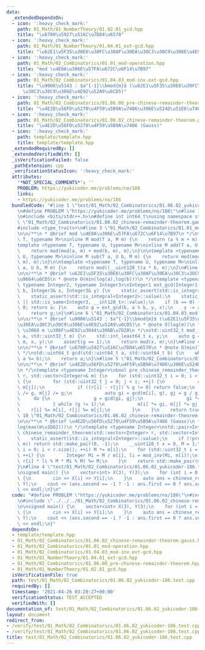 ```yaml
---
data:
  _extendedDependsOn:
  - icon: ':heavy_check_mark:'
    path: 01_Math/01_NumberTheory/01.02.01_gcd.hpp
    title: "\u6700\u5927\u516C\u7D04\u6570"
  - icon: ':heavy_check_mark:'
    path: 01_Math/01_NumberTheory/01.04.01_ext-gcd.hpp
    title: "\u62E1\u5F35\u30E6\u30FC\u30AF\u30EA\u30C3\u30C9\u306E\u4E92\u9664\u6CD5"
  - icon: ':heavy_check_mark:'
    path: 01_Math/02_Combinatorics/01.01_mod-operation.hpp
    title: "mod \u4E0A\u306E\u57FA\u672C\u6F14\u7B97"
  - icon: ':heavy_check_mark:'
    path: 01_Math/02_Combinatorics/01.04.03_mod-inv.ext-gcd.hpp
    title: "\u9006\u5143 : $a^{-1}\\bmod{m}$ (\u62E1\u5F35\u30E6\u30FC\u30AF\u30EA\
      \u30C3\u30C9\u306E\u4E92\u52A9\u6CD5)"
  - icon: ':heavy_check_mark:'
    path: 01_Math/02_Combinatorics/01.06.00_pre-chinese-remainder-theorem.hpp
    title: "\u4E2D\u56FD\u5270\u4F59\u5B9A\u7406\u306E\u524D\u51E6\u7406"
  - icon: ':heavy_check_mark:'
    path: 01_Math/02_Combinatorics/01.06.02_chinese-remainder-theorem.gauss.hpp
    title: "\u4E2D\u56FD\u5270\u4F59\u5B9A\u7406 (Gauss)"
  - icon: ':heavy_check_mark:'
    path: template/template.hpp
    title: template/template.hpp
  _extendedRequiredBy: []
  _extendedVerifiedWith: []
  _isVerificationFailed: false
  _pathExtension: cpp
  _verificationStatusIcon: ':heavy_check_mark:'
  attributes:
    '*NOT_SPECIAL_COMMENTS*': ''
    PROBLEM: https://yukicoder.me/problems/no/186
    links:
    - https://yukicoder.me/problems/no/186
  bundledCode: "#line 1 \"test/01_Math/02_Combinatorics/01.06.02_yukicoder-186.test.cpp\"\
    \n#define PROBLEM \"https://yukicoder.me/problems/no/186\"\n#line 1 \"template/template.hpp\"\
    \n#include <bits/stdc++.h>\n#define int int64_t\nusing namespace std;\n#line 4\
    \ \"01_Math/02_Combinatorics/01.06.02_chinese-remainder-theorem.gauss.hpp\"\n\
    #include <type_traits>\n#line 3 \"01_Math/02_Combinatorics/01.01_mod-operation.hpp\"\
    \n\n/**\n * @brief mod \u4E0A\u306E\u57FA\u672C\u6F14\u7B97\n */\ntemplate <typename\
    \ T, typename M>\ninline M mod(T a, M m) {\n    return (a % m + m) % m;\n}\n\n\
    template <typename T, typename U, typename M>\ninline M add(T a, U b, M m) {\n\
    \    return mod(mod(a, m) + mod(b, m), m);\n}\n\ntemplate <typename T, typename\
    \ U, typename M>\ninline M sub(T a, U b, M m) {\n    return mod(mod(a, m) - mod(b,\
    \ m), m);\n}\n\ntemplate <typename T, typename U, typename M>\ninline M mul(T\
    \ a, U b, M m) {\n    return mod((__uint128_t)a * b, m);\n}\n#line 5 \"01_Math/01_NumberTheory/01.04.01_ext-gcd.hpp\"\
    \n\n/**\n * @brief \u62E1\u5F35\u30E6\u30FC\u30AF\u30EA\u30C3\u30C9\u306E\u4E92\
    \u9664\u6CD5\n * @note O(min(log(a),log(b)))\n */\ntemplate <typename Integer1,\
    \ typename Integer2, typename Integer3>\nInteger1 ext_gcd(Integer1 a, Integer2\
    \ b, Integer3& x, Integer3& y) {\n    static_assert(std::is_integral<Integer1>::value);\n\
    \    static_assert(std::is_integral<Integer2>::value);\n    static_assert(std::is_integral<Integer3>::value\
    \ || std::is_same<Integer3, __int128_t>::value);\n    if (b == 0) { x = 1; y =\
    \ 0; return a; }\n    auto g = ext_gcd(b, a % b, y, x);\n    y -= a / b * x;\n\
    \    return g;\n}\n#line 6 \"01_Math/02_Combinatorics/01.04.03_mod-inv.ext-gcd.hpp\"\
    \n\n/**\n * @brief \u9006\u5143 : $a^{-1}\\bmod{m}$ (\u62E1\u5F35\u30E6\u30FC\u30AF\
    \u30EA\u30C3\u30C9\u306E\u4E92\u52A9\u6CD5)\n * @note O(log(m))\n * @warning a\
    \ \u3068 m \u306F\u4E92\u3044\u306B\u7D20\n */\nstd::uint32_t mod_inv(std::int64_t\
    \ a, std::uint32_t m) {\n    std::int_least64_t x, y;\n    auto g = ext_gcd(a,\
    \ m, x, y);\n    assert(g == 1);\n    return mod(x, m);\n}\n#line 4 \"01_Math/01_NumberTheory/01.02.01_gcd.hpp\"\
    \n\n/**\n * @brief \u6700\u5927\u516C\u7D04\u6570\n * @note O(min(log(a),log(b)))\n\
    \ */\nstd::uint64_t gcd(std::uint64_t a, std::uint64_t b) {\n    while (b) std::swap(b,\
    \ a %= b);\n    return a;\n}\n#line 5 \"01_Math/02_Combinatorics/01.06.00_pre-chinese-remainder-theorem.hpp\"\
    \n\n/**\n * @brief \u4E2D\u56FD\u5270\u4F59\u5B9A\u7406\u306E\u524D\u51E6\u7406\
    \n */\ntemplate <typename Integer>\nbool pre_chinese_remainder_theorem(std::vector<Integer>&\
    \ r, std::vector<Integer>& m) {\n    for (std::uint32_t i = 0; i < r.size(); ++i)\
    \ {\n        for (std::uint32_t j = 0; j < i; ++j) {\n            auto g = gcd(m[i],\
    \ m[j]);\n            if ((r[i] - r[j]) % g != 0) return false;\n            m[i]\
    \ /= g, m[j] /= g;\n            auto gi = gcd(m[i], g), gj = g / gi;\n       \
    \     do {\n                g = gcd(gi, gj);\n                gi *= g, gj /= g;\n\
    \            } while (g != 1);\n            m[i] *= gi, m[j] *= gj;\n        \
    \    r[i] %= m[i], r[j] %= m[j];\n        }\n    }\n    return true;\n}\n#line\
    \ 10 \"01_Math/02_Combinatorics/01.06.02_chinese-remainder-theorem.gauss.hpp\"\
    \n\n/**\n * @brief \u4E2D\u56FD\u5270\u4F59\u5B9A\u7406 (Gauss)\n * @note O(t\u22C5\
    log(max(m\u1D62)))\n */\ntemplate <typename Integer>\nstd::pair<Integer, Integer>\
    \ chinese_remainder_theorem(std::vector<Integer> r, std::vector<Integer> m) {\n\
    \    static_assert(std::is_integral<Integer>::value);\n    if (!pre_chinese_remainder_theorem(r,\
    \ m)) return std::make_pair(0, -1);\n    __uint128_t x = 0, M = 1;\n    for (std::uint32_t\
    \ i = 0; i < r.size(); ++i) M *= m[i];\n    for (std::uint32_t i = 0; i < r.size();\
    \ ++i) {\n        Integer Mi = M / m[i], li = mod_inv(Mi, m[i]);\n        (x +=\
    \ r[i] * li % M * Mi % M) %= M;\n    }\n    return std::make_pair(mod(x, M), M);\n\
    }\n#line 4 \"test/01_Math/02_Combinatorics/01.06.02_yukicoder-186.test.cpp\"\n\
    \nsigned main() {\n    vector<int> X(3), Y(3);\n    for (int i = 0; i < 3; ++i)\
    \ {\n        cin >> X[i] >> Y[i];\n    }\n    auto ans = chinese_remainder_theorem(X,\
    \ Y);\n    cout << (ans.second == -1 ? -1 : ans.first == 0 ? ans.second : ans.first)\
    \ << endl;\n}\n"
  code: "#define PROBLEM \"https://yukicoder.me/problems/no/186\"\n#include \"../../../template/template.hpp\"\
    \n#include \"../../../01_Math/02_Combinatorics/01.06.02_chinese-remainder-theorem.gauss.hpp\"\
    \n\nsigned main() {\n    vector<int> X(3), Y(3);\n    for (int i = 0; i < 3; ++i)\
    \ {\n        cin >> X[i] >> Y[i];\n    }\n    auto ans = chinese_remainder_theorem(X,\
    \ Y);\n    cout << (ans.second == -1 ? -1 : ans.first == 0 ? ans.second : ans.first)\
    \ << endl;\n}"
  dependsOn:
  - template/template.hpp
  - 01_Math/02_Combinatorics/01.06.02_chinese-remainder-theorem.gauss.hpp
  - 01_Math/02_Combinatorics/01.01_mod-operation.hpp
  - 01_Math/02_Combinatorics/01.04.03_mod-inv.ext-gcd.hpp
  - 01_Math/01_NumberTheory/01.04.01_ext-gcd.hpp
  - 01_Math/02_Combinatorics/01.06.00_pre-chinese-remainder-theorem.hpp
  - 01_Math/01_NumberTheory/01.02.01_gcd.hpp
  isVerificationFile: true
  path: test/01_Math/02_Combinatorics/01.06.02_yukicoder-186.test.cpp
  requiredBy: []
  timestamp: '2021-04-26 03:20:27+00:00'
  verificationStatus: TEST_ACCEPTED
  verifiedWith: []
documentation_of: test/01_Math/02_Combinatorics/01.06.02_yukicoder-186.test.cpp
layout: document
redirect_from:
- /verify/test/01_Math/02_Combinatorics/01.06.02_yukicoder-186.test.cpp
- /verify/test/01_Math/02_Combinatorics/01.06.02_yukicoder-186.test.cpp.html
title: test/01_Math/02_Combinatorics/01.06.02_yukicoder-186.test.cpp
---
```

